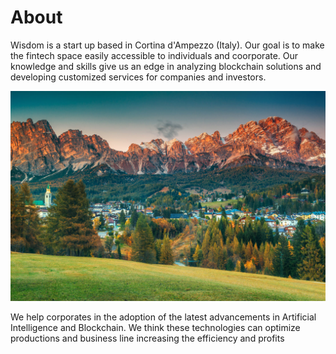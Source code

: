 # About

Wisdom is a start up based in Cortina d'Ampezzo (Italy). Our goal is to make the fintech space easily accessible to individuals and coorporate.
Our knowledge and skills give us an edge in analyzing blockchain solutions and developing customized services for companies and investors.






![Image](images/Cosa-fare-a-Cortina-dAmpezzo-in-estate.jpg)

We help corporates in the adoption of the latest advancements in Artificial Intelligence and Blockchain.
We think these technologies can optimize productions and business line increasing the efficiency and profits 
